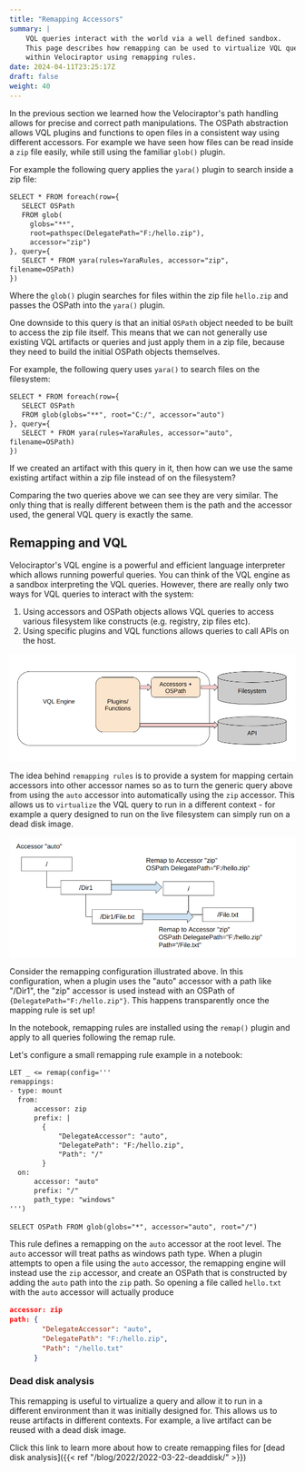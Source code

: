 ```yaml
---
title: "Remapping Accessors"
summary: |
    VQL queries interact with the world via a well defined sandbox.
    This page describes how remapping can be used to virtualize VQL queries
    within Velociraptor using remapping rules.
date: 2024-04-11T23:25:17Z
draft: false
weight: 40
---
```


In the previous section we learned how the Velociraptor's path
handling allows for precise and correct path manipulations. The OSPath
abstraction allows VQL plugins and functions to open files in a
consistent way using different accessors. For example we have seen how
files can be read inside a `zip` file easily, while still using the
familiar `glob()` plugin.


For example the following query applies the `yara()` plugin to search
inside a zip file:

```vql
SELECT * FROM foreach(row={
   SELECT OSPath
   FROM glob(
     globs="**",
     root=pathspec(DelegatePath="F:/hello.zip"),
     accessor="zip")
}, query={
   SELECT * FROM yara(rules=YaraRules, accessor="zip", filename=OSPath)
})
```

Where the `glob()` plugin searches for files within the zip file
`hello.zip` and passes the OSPath into the `yara()` plugin.

One downside to this query is that an initial `OSPath` object needed
to be built to access the zip file itself. This means that we can not
generally use existing VQL artifacts or queries and just apply them in
a zip file, because they need to build the initial OSPath objects
themselves.

For example, the following query uses `yara()` to search files on the
filesystem:

```vql
SELECT * FROM foreach(row={
   SELECT OSPath
   FROM glob(globs="**", root="C:/", accessor="auto")
}, query={
   SELECT * FROM yara(rules=YaraRules, accessor="auto", filename=OSPath)
})
```

If we created an artifact with this query in it, then how can we use
the same existing artifact within a zip file instead of on the
filesystem?

Comparing the two queries above we can see they are very similar. The
only thing that is really different between them is the path and the
accessor used, the general VQL query is exactly the same.

## Remapping and VQL

Velociraptor's VQL engine is a powerful and efficient language
interpreter which allows running powerful queries. You can think of
the VQL engine as a sandbox interpreting the VQL queries. However,
there are really only two ways for VQL queries to interact with the
system:

1. Using accessors and OSPath objects allows VQL queries to access
   various filesystem like constructs (e.g. registry, zip files etc).
2. Using specific plugins and VQL functions allows queries to call
   APIs on the host.

![VQL queries run in a sandbox](vql_interactions.png)

The idea behind `remapping rules` is to provide a system for mapping
certain accessors into other accessor names so as to turn the generic
query above from using the `auto` accessor into automatically using the
`zip` accessor. This allows us to `virtualize` the VQL query to run in
a different context - for example a query designed to run on the live
filesystem can simply run on a dead disk image.

![Path Remapping in Velociraptor](remapping_paths.png)

Consider the remapping configuration illustrated above. In this
configuration, when a plugin uses the "auto" accessor with a path like
"/Dir1", the "zip" accessor is used instead with an OSPath of
`{DelegatePath="F:/hello.zip"}`. This happens transparently once the
mapping rule is set up!

In the notebook, remapping rules are installed using the `remap()`
plugin and apply to all queries following the remap rule.

Let's configure a small remapping rule example in a notebook:

```vql
LET _ <= remap(config='''
remappings:
- type: mount
  from:
      accessor: zip
      prefix: |
        {
            "DelegateAccessor": "auto",
            "DelegatePath": "F:/hello.zip",
            "Path": "/"
        }
  on:
      accessor: "auto"
      prefix: "/"
      path_type: "windows"
''')

SELECT OSPath FROM glob(globs="*", accessor="auto", root="/")
```

This rule defines a remapping on the `auto` accessor at the root
level. The `auto` accessor will treat paths as windows path type. When
a plugin attempts to open a file using the `auto` accessor, the
remapping engine will instead use the `zip` accessor, and create an
OSPath that is constructed by adding the `auto` path into the `zip`
path. So opening a file called `hello.txt` with the `auto` accessor
will actually produce

```json
accessor: zip
path: {
        "DelegateAccessor": "auto",
        "DelegatePath": "F:/hello.zip",
        "Path": "/hello.txt"
      }
```

### Dead disk analysis

This remapping is useful to virtualize a query and allow it to run in
a different environment than it was initially designed for. This
allows us to reuse artifacts in different contexts. For example, a
live artifact can be reused with a dead disk image.

Click this link to learn more about how to create remapping files for
[dead disk analysis]({{< ref "/blog/2022/2022-03-22-deaddisk/" >}})
